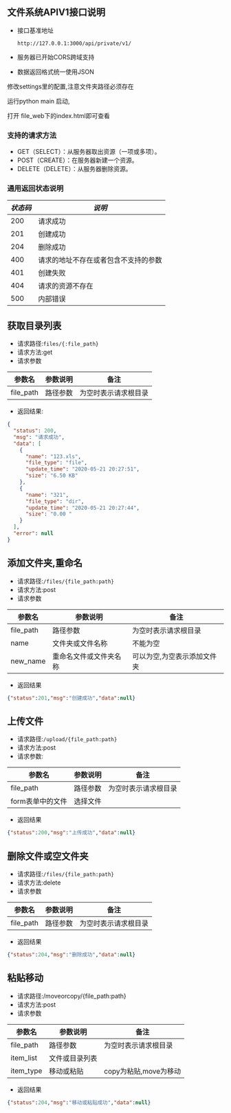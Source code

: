 ## 文件系统APIV1接口说明	

+ 接口基准地址

  `http://127.0.0.1:3000/api/private/v1/`

+ 服务器已开始CORS跨域支持

+ 数据返回格式统一使用JSON

修改settings里的配置,注意文件夹路径必须存在

运行python main 启动,

打开 file_web下的index.html即可查看

### 支持的请求方法

- GET（SELECT）：从服务器取出资源（一项或多项）。
- POST（CREATE）：在服务器新建一个资源。
- DELETE（DELETE）：从服务器删除资源。

### 通用返回状态说明

| *状态码* | *说明*                               |
| -------- | ------------------------------------ |
| 200      | 请求成功                             |
| 201      | 创建成功                             |
| 204      | 删除成功                             |
| 400      | 请求的地址不存在或者包含不支持的参数 |
| 401      | 创建失败                             |
| 404      | 请求的资源不存在                     |
| 500      | 内部错误                             |

## 获取目录列表

+ 请求路径:`files/{:file_path}`
+ 请求方法:get
+ 请求参数

| 参数名    | 参数说明 | 备注                 |
| --------- | -------- | -------------------- |
| file_path | 路径参数 | 为空时表示请求根目录 |

+ 返回结果:

```json
{
  "status": 200,
  "msg": "请求成功",
  "data": [
    {
      "name": "123.xls",
      "file_type": "file",
      "update_time": "2020-05-21 20:27:51",
      "size": "6.50 KB"
    },
    {
      "name": "321",
      "file_type": "dir",
      "update_time": "2020-05-21 20:27:44",
      "size": "0.00 "
    }
  ],
  "error": null
}
```

## 添加文件夹,重命名

+ 请求路径:`/files/{file_path:path}`
+ 请求方法:post
+ 请求参数

| 参数名    | 参数说明               | 备注                        |
| --------- | ---------------------- | --------------------------- |
| file_path | 路径参数               | 为空时表示请求根目录        |
| name      | 文件夹或文件名称       | 不能为空                    |
| new_name  | 重命名文件或文件夹名称 | 可以为空,为空表示添加文件夹 |

+ 返回结果

```json
{"status":201,"msg":"创建成功","data":null}
```

## 上传文件

+ 请求路径:`/upload/{file_path:path}`
+ 请求方法:post
+ 请求参数:

| 参数名           | 参数说明 | 备注                 |
| ---------------- | -------- | -------------------- |
| file_path        | 路径参数 | 为空时表示请求根目录 |
| form表单中的文件 | 选择文件 |                      |

+ 返回结果

```json
{"status":200,"msg":"上传成功","data":null}
```

## 删除文件或空文件夹

+ 请求路径:`/files/{file_path:path}`
+ 请求方法:delete
+ 请求参数

| 参数名    | 参数说明 | 备注                 |
| --------- | -------- | -------------------- |
| file_path | 路径参数 | 为空时表示请求根目录 |

+ 返回结果

```json
{"status":204,"msg":"删除成功","data":null}
```

## 粘贴移动

+ 请求路径:/moveorcopy/{file_path:path}
+ 请求方法:post
+ 请求参数

| 参数名    | 参数说明       | 备注                  |
| --------- | -------------- | --------------------- |
| file_path | 路径参数       | 为空时表示请求根目录  |
| item_list | 文件或目录列表 |                       |
| item_type | 移动或粘贴     | copy为粘贴,move为移动 |

+ 返回结果

```json
{"status":204,"msg":"移动或粘贴成功","data":null}
```


